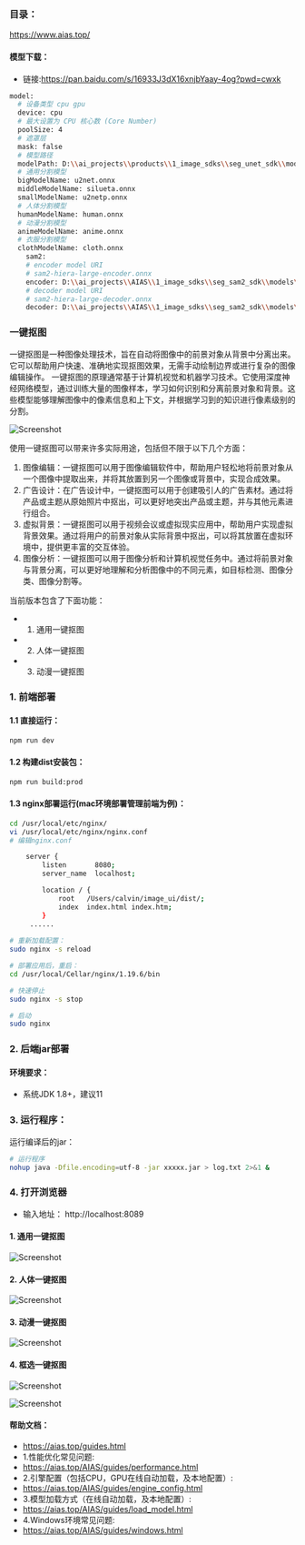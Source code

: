 ### 目录：
https://www.aias.top/


#### 模型下载：
- 链接:https://pan.baidu.com/s/16933J3dX16xnjbYaay-4og?pwd=cwxk

```bash
model:
  # 设备类型 cpu gpu
  device: cpu
  # 最大设置为 CPU 核心数 (Core Number)
  poolSize: 4
  # 遮罩层
  mask: false
  # 模型路径
  modelPath: D:\\ai_projects\\products\\1_image_sdks\\seg_unet_sdk\\models\\
  # 通用分割模型
  bigModelName: u2net.onnx
  middleModelName: silueta.onnx
  smallModelName: u2netp.onnx
  # 人体分割模型
  humanModelName: human.onnx
  # 动漫分割模型
  animeModelName: anime.onnx
  # 衣服分割模型
  clothModelName: cloth.onnx
    sam2:
    # encoder model URI
    # sam2-hiera-large-encoder.onnx
    encoder: D:\\ai_projects\\AIAS\\1_image_sdks\\seg_sam2_sdk\\models\\sam2-hiera-tiny-encoder.onnx
    # decoder model URI
    # sam2-hiera-large-decoder.onnx
    decoder: D:\\ai_projects\\AIAS\\1_image_sdks\\seg_sam2_sdk\\models\\sam2-hiera-tiny-decoder.onnx
```

### 一键抠图

一键抠图是一种图像处理技术，旨在自动将图像中的前景对象从背景中分离出来。它可以帮助用户快速、准确地实现抠图效果，无需手动绘制边界或进行复杂的图像编辑操作。
一键抠图的原理通常基于计算机视觉和机器学习技术。它使用深度神经网络模型，通过训练大量的图像样本，学习如何识别和分离前景对象和背景。这些模型能够理解图像中的像素信息和上下文，并根据学习到的知识进行像素级别的分割。

![Screenshot](https://aias-home.oss-cn-beijing.aliyuncs.com/assets/seg_all.png)

使用一键抠图可以带来许多实际用途，包括但不限于以下几个方面：
1. 图像编辑：一键抠图可以用于图像编辑软件中，帮助用户轻松地将前景对象从一个图像中提取出来，并将其放置到另一个图像或背景中，实现合成效果。
2. 广告设计：在广告设计中，一键抠图可以用于创建吸引人的广告素材。通过将产品或主题从原始照片中抠出，可以更好地突出产品或主题，并与其他元素进行组合。
3. 虚拟背景：一键抠图可以用于视频会议或虚拟现实应用中，帮助用户实现虚拟背景效果。通过将用户的前景对象从实际背景中抠出，可以将其放置在虚拟环境中，提供更丰富的交互体验。
4. 图像分析：一键抠图可以用于图像分析和计算机视觉任务中。通过将前景对象与背景分离，可以更好地理解和分析图像中的不同元素，如目标检测、图像分类、图像分割等。

当前版本包含了下面功能：
- 1. 通用一键抠图
- 2. 人体一键抠图
- 3. 动漫一键抠图



### 1. 前端部署

#### 1.1 直接运行：
```bash
npm run dev
```

#### 1.2 构建dist安装包：
```bash
npm run build:prod
```

#### 1.3 nginx部署运行(mac环境部署管理前端为例)：
```bash
cd /usr/local/etc/nginx/
vi /usr/local/etc/nginx/nginx.conf
# 编辑nginx.conf

    server {
        listen       8080;
        server_name  localhost;

        location / {
            root   /Users/calvin/image_ui/dist/;
            index  index.html index.htm;
        }
     ......
     
# 重新加载配置：
sudo nginx -s reload 

# 部署应用后，重启：
cd /usr/local/Cellar/nginx/1.19.6/bin

# 快速停止
sudo nginx -s stop

# 启动
sudo nginx     
```

### 2. 后端jar部署
#### 环境要求：
- 系统JDK 1.8+，建议11

### 3. 运行程序：
运行编译后的jar：
```bash
# 运行程序
nohup java -Dfile.encoding=utf-8 -jar xxxxx.jar > log.txt 2>&1 &
```

### 4. 打开浏览器
- 输入地址： http://localhost:8089


#### 1. 通用一键抠图
![Screenshot](https://aias-home.oss-cn-beijing.aliyuncs.com/assets/seg_general.jpg)

#### 2. 人体一键抠图
![Screenshot](https://aias-home.oss-cn-beijing.aliyuncs.com/assets/seg_human.jpg)

#### 3. 动漫一键抠图
![Screenshot](https://aias-home.oss-cn-beijing.aliyuncs.com/assets/seg_anime.jpg)

#### 4. 框选一键抠图
![Screenshot](https://aias-home.oss-cn-beijing.aliyuncs.com/products/image_seg_sam2/sam2_seg1.jpg)

![Screenshot](https://aias-home.oss-cn-beijing.aliyuncs.com/products/image_seg_sam2/sam2_seg2.jpg)

#### 帮助文档：
- https://aias.top/guides.html
- 1.性能优化常见问题:
- https://aias.top/AIAS/guides/performance.html
- 2.引擎配置（包括CPU，GPU在线自动加载，及本地配置）:
- https://aias.top/AIAS/guides/engine_config.html
- 3.模型加载方式（在线自动加载，及本地配置）:
- https://aias.top/AIAS/guides/load_model.html
- 4.Windows环境常见问题:
- https://aias.top/AIAS/guides/windows.html